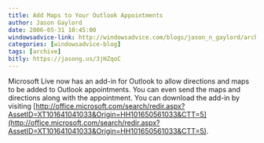 ```yaml
---
title: Add Maps to Your Outlook Appointments
author: Jason Gaylord
date: 2006-05-31 10:45:00
windowsadvice-link: http://windowsadvice.com/blogs/jason_n_gaylord/archive/2006/05/31/18197.aspx
categories: [windowsadvice-blog]
tags: [archive]
bitly: https://jasong.us/3jHZqoC
---
```


Microsoft Live now has an add-in for Outlook to allow directions and maps to be added to Outlook appointments. You can even send the maps and directions along with the appointment. You can download the add-in by visiting [http://office.microsoft.com/search/redir.aspx?AssetID=XT101641041033&Origin=HH101650561033&CTT=5](http://office.microsoft.com/search/redir.aspx?AssetID=XT101641041033&Origin=HH101650561033&CTT=5).